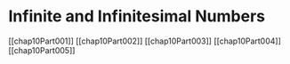 # Infinite and Infinitesimal Numbers



[[chap10Part001]]
[[chap10Part002]]
[[chap10Part003]]
[[chap10Part004]]
[[chap10Part005]]